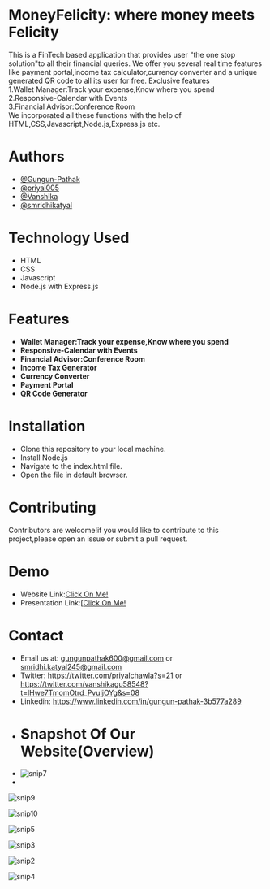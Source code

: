 # MoneyFelicity: where money meets Felicity
This is a FinTech based application that provides user "the one stop solution"to all their financial queries.
    We offer you several real time features like payment portal,income tax calculator,currency converter
    and a unique generated QR code to all its user for free.
    Exclusive features<br>
     1.Wallet Manager:Track your expense,Know where you spend<br>
    2.Responsive-Calendar with Events<br>
    3.Financial Advisor:Conference Room<br>
    We incorporated all these functions with the help of HTML,CSS,Javascript,Node.js,Express.js etc.

 # Authors  
  - [@Gungun-Pathak](https://github.com/Gungun-Pathak)
  - [@priyal005](https://github.com/priyal005)
  - [@Vanshika](https://github.com/vanshikagupta210904)
  - [@smridhikatyal](https://github.com/smridhikatyal)
# Technology Used
- HTML
- CSS
- Javascript
- Node.js with Express.js
# Features
- **Wallet Manager:Track your expense,Know where you spend**
- **Responsive-Calendar with Events**
- **Financial Advisor:Conference Room**
- **Income Tax Generator**
- **Currency Converter**
- **Payment Portal**
- **QR Code Generator**
# Installation
- Clone this repository to your local machine.
- Install Node.js
- Navigate to the index.html file.
- Open the file in default browser.
# Contributing
Contributors are welcome!if you would like to contribute to this project,please open an issue or submit a pull request.
# Demo
- Website Link:[Click On Me!](https://gungun-pathak.github.io/MoneyFelicity-1/)
- Presentation Link:[[Click On Me!](https://youtu.be/hJdi_Ygm07M)
# Contact
- Email us at: gungunpathak600@gmail.com or smridhi.katyal245@gmail.com
- Twitter:  https://twitter.com/priyalchawla?s=21 or https://twitter.com/vanshikagu58548?t=lHwe7TmomOtrd_PvuIjOYg&s=08
- Linkedin: https://www.linkedin.com/in/gungun-pathak-3b577a289
- # Snapshot Of Our Website(Overview)
- ![snip7](https://github.com/Gungun-Pathak/MoneyFelicity-1/assets/143160176/02403f87-398d-42d8-8756-4e77b0f0ec44)
- 
![snip9](https://github.com/Gungun-Pathak/MoneyFelicity-1/assets/143160176/3822ff62-9688-440b-b7ac-dd874e2e91fc)

![snip10](https://github.com/Gungun-Pathak/MoneyFelicity-1/assets/143160176/aba061f5-60b2-4b67-85ec-655b01b46162)

![snip5](https://github.com/Gungun-Pathak/MoneyFelicity-1/assets/143160176/ea8e8a12-b596-440c-8a86-5329aa12d709)

![snip3](https://github.com/Gungun-Pathak/MoneyFelicity-1/assets/143160176/fca89bc2-7c22-46b0-9af5-ce7a55ef8b51)

![snip2](https://github.com/Gungun-Pathak/MoneyFelicity-1/assets/143160176/f96c862c-fdb3-480a-b17b-7e98631de8cb)

![snip4](https://github.com/Gungun-Pathak/MoneyFelicity-1/assets/143160176/3505d3ed-6769-4880-b13b-3f65aa356ba8)


    

